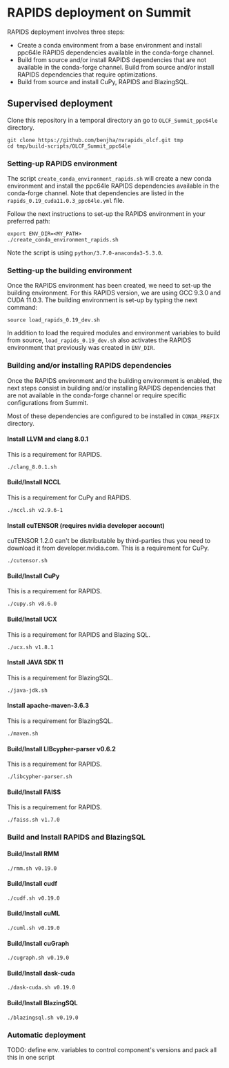 # RAPIDS deployment on Summit

RAPIDS deployment involves three steps:

- Create a conda environment from a base environment and install ppc64le RAPIDS dependencies available in the conda-forge channel.
- Build from source and/or install RAPIDS dependencies that are not available in the conda-forge channel. Build from source and/or install RAPIDS dependencies that require optimizations.
- Build from source and install CuPy, RAPIDS and BlazingSQL.

## Supervised deployment

Clone this repository in a temporal directory an go to `OLCF_Summit_ppc64le` directory.

```
git clone https://github.com/benjha/nvrapids_olcf.git tmp
cd tmp/build-scripts/OLCF_Summit_ppc64le
```

### Setting-up RAPIDS environment

The script `create_conda_environment_rapids.sh` will create a new conda environment and install the ppc64le RAPIDS dependencies available in the conda-forge channel. Note that dependencies are listed in the `rapids_0.19_cuda11.0.3_ppc64le.yml` file.

Follow the next instructions to set-up the RAPIDS environment in your preferred path:

```
export ENV_DIR=<MY_PATH>
./create_conda_environment_rapids.sh
```

Note the script is using `python/3.7.0-anaconda3-5.3.0`.

### Setting-up the building environment

Once the RAPIDS environment has been created, we need to set-up the building environment. For this RAPIDS version, we are using GCC 9.3.0 and CUDA 11.0.3. The building environment is set-up by typing the next command:

```
source load_rapids_0.19_dev.sh
```

In addition to load the required modules and environment variables to build from source, `load_rapids_0.19_dev.sh` also activates the RAPIDS environment that previously was created in `ENV_DIR`.

### Building and/or installing RAPIDS dependencies

Once the RAPIDS environment and the building environment is enabled, the next steps consist in building and/or installing RAPIDS dependencies that are not available in the conda-forge channel or require specific configurations from Summit.

Most of these dependencies are configured to be installed in `CONDA_PREFIX` directory.

#### Install LLVM and clang 8.0.1

This is a requirement for RAPIDS.

```
./clang_8.0.1.sh
```

#### Build/Install NCCL

This is a requirement for CuPy and RAPIDS.

```
./nccl.sh v2.9.6-1
```

#### Install cuTENSOR (requires nvidia developer account)

cuTENSOR 1.2.0 can't be distributable by third-parties thus you need to download it from developer.nvidia.com. This is a requirement for CuPy.

```
./cutensor.sh
```

#### Build/Install CuPy 

This is a requirement for RAPIDS.

```
./cupy.sh v8.6.0
```

#### Build/Install UCX

This is a requirement for RAPIDS and Blazing SQL.

```
./ucx.sh v1.8.1
```

#### Install JAVA SDK 11

This is a requirement for BlazingSQL.

```
./java-jdk.sh
```

#### Install apache-maven-3.6.3

This is a requirement for BlazingSQL.

```
./maven.sh
```

#### Build/Install LIBcypher-parser v0.6.2

This is a requirement for RAPIDS.

```
./libcypher-parser.sh
```

#### Build/Install FAISS

This is a requirement for RAPIDS.

```
./faiss.sh v1.7.0
```

### Build and Install RAPIDS and BlazingSQL

#### Build/Install RMM

```
./rmm.sh v0.19.0
```

#### Build/Install cudf

```
./cudf.sh v0.19.0
```

#### Build/Install cuML

```
./cuml.sh v0.19.0
```

#### Build/Install cuGraph

```
./cugraph.sh v0.19.0
```

#### Build/Install dask-cuda

```
./dask-cuda.sh v0.19.0
```

#### Build/Install BlazingSQL

```
./blazingsql.sh v0.19.0
```
### Automatic deployment

TODO: define env. variables to control component's  versions and pack all this in one script
